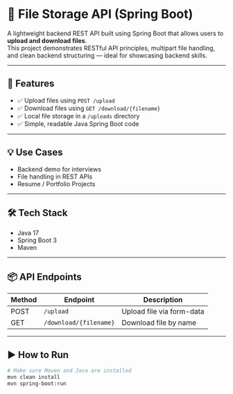# 📁 File Storage API (Spring Boot)

A lightweight backend REST API built using Spring Boot that allows users to **upload and download files**.  
This project demonstrates RESTful API principles, multipart file handling, and clean backend structuring — ideal for showcasing backend skills.

---

## 🚀 Features

- ✅ Upload files using `POST /upload`
- ✅ Download files using `GET /download/{filename}`
- ✅ Local file storage in a `/uploads` directory
- ✅ Simple, readable Java Spring Boot code

---

## 💡 Use Cases

- Backend demo for interviews
- File handling in REST APIs
- Resume / Portfolio Projects

---

## 🛠️ Tech Stack

- Java 17
- Spring Boot 3
- Maven

---

## 📦 API Endpoints

| Method | Endpoint               | Description               |
|--------|------------------------|---------------------------|
| POST   | `/upload`              | Upload file via form-data |
| GET    | `/download/{filename}` | Download file by name     |

---

## ▶️ How to Run

```bash
# Make sure Maven and Java are installed
mvn clean install
mvn spring-boot:run
